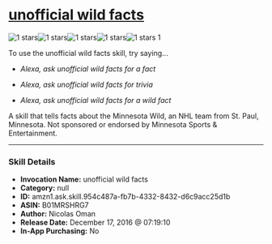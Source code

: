 # [unofficial wild facts](http://alexa.amazon.com/#skills/amzn1.ask.skill.954c487a-fb7b-4332-8432-d6c9acc25d1b)
![1 stars](../../images/ic_star_black_18dp_1x.png)![1 stars](../../images/ic_star_border_black_18dp_1x.png)![1 stars](../../images/ic_star_border_black_18dp_1x.png)![1 stars](../../images/ic_star_border_black_18dp_1x.png)![1 stars](../../images/ic_star_border_black_18dp_1x.png) 1

To use the unofficial wild facts skill, try saying...

* *Alexa, ask unofficial wild facts for a fact*

* *Alexa, ask unofficial wild facts for trivia*

* *Alexa, ask unofficial wild facts for a wild fact*

A skill that tells facts about the Minnesota Wild, an NHL team from St. Paul, Minnesota. Not sponsored or endorsed by Minnesota Sports & Entertainment.

***

### Skill Details

* **Invocation Name:** unofficial wild facts
* **Category:** null
* **ID:** amzn1.ask.skill.954c487a-fb7b-4332-8432-d6c9acc25d1b
* **ASIN:** B01MRSHRG7
* **Author:** Nicolas Oman
* **Release Date:** December 17, 2016 @ 07:19:10
* **In-App Purchasing:** No

